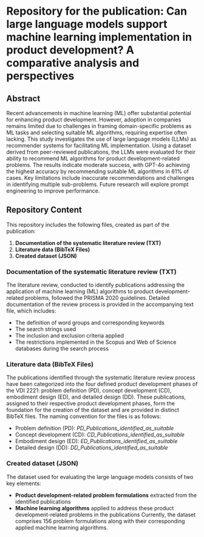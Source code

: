 # Repository for the publication: Can large language models support machine learning implementation in product development? A comparative analysis and perspectives 
## Abstract
Recent advancements in machine learning (ML) offer substantial potential for enhancing product development. However, adoption in companies remains limited due to challenges in framing domain-specific problems as ML tasks and selecting suitable ML algorithms, requiring expertise often lacking. This study investigates the use of large language models (LLMs) as recommender systems for facilitating ML implementation. Using a dataset derived from peer-reviewed publications, the LLMs were evaluated for their ability to recommend ML algorithms for product development-related problems. The results indicate moderate success, with GPT-4o achieving the highest accuracy by recommending suitable ML algorithms in 61% of cases. Key limitations include inaccurate recommendations and challenges in identifying multiple sub-problems. Future research will explore prompt engineering to improve performance.
## Repository Content
This repository includes the following files, created as part of the publication:
1. **Documentation of the systematic literature review (TXT)**
2. **Literature data (BibTeX Files)**
3. **Created dataset (JSON)**

### Documentation of the systematic literature review (TXT)
The literature review, conducted to identify publications addressing the application of machine learning (ML) algorithms to product development-related problems, followed the PRISMA 2020 guidelines. Detailed documentation of the review process is provided in the accompanying text file, which includes:
- The definition of word groups and corresponding keywords
- The search strings used
- The inclusion and exclusion criteria applied
- The restrictions implemented in the Scopus and Web of Science databases during the search process

### Literature data (BibTeX Files)
The publications identified through the systematic literature review process have been categorized into the four defined product development phases of the VDI 2221: problem definition (PD), concept development (CD), embodiment design (ED), and detailed design (DD). These publications, assigned to their respective product development phases, form the foundation for the creation of the dataset and are provided in distinct BibTeX files. The naming convention for the files is as follows:
- Problem definition (PD): *PD_Publications_identified_as_suitable*
- Concept development (CD): *CD_Publications_identified_as_suitable*
- Embodiment design (ED): *ED_Publications_identified_as_suitable*
- Detailed design (DD): *DD_Publications_identified_as_suitable*
  
### Created dataset (JSON)
The dataset used for evaluating the large language models consists of two key elements: 
- **Product development-related problem formulations** extracted from the identified publications
- **Machine learning algorithms** applied to address these product development-related problems in the publications
Currently, the dataset comprises 156 problem formulations along with their corresponding applied machine learning algorithms.
